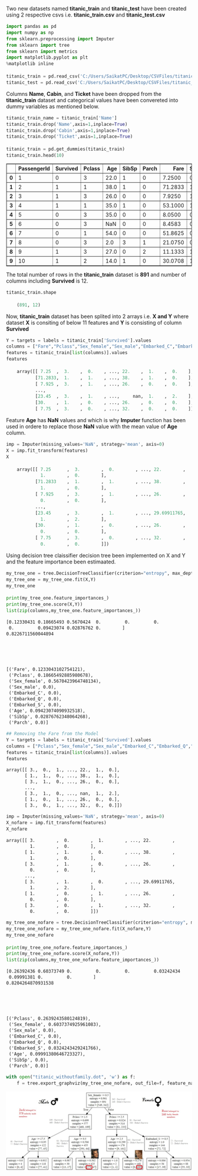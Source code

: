 
Two new datasets named **titanic_train** and **titanic_test** have been created using 2 respective csvs i.e. **titanic_train.csv** and **titanic_test.csv**


```python
import pandas as pd
import numpy as np
from sklearn.preprocessing import Imputer
from sklearn import tree
from sklearn import metrics
import matplotlib.pyplot as plt
%matplotlib inline

titanic_train = pd.read_csv('C:/Users/SaikatPC/Desktop/CSVFiles/titanic_train.csv')
titanic_test = pd.read_csv('C:/Users/SaikatPC/Desktop/CSVFiles/titanic_test.csv')
```

Columns **Name**, **Cabin**, and **Ticket** have been dropped from the **titanic_train** dataset and categorical values have been convereted into dummy variables as mentioned below.

```python
titanic_train_name = titanic_train['Name']
titanic_train.drop('Name',axis=1,inplace=True)
titanic_train.drop('Cabin',axis=1,inplace=True)
titanic_train.drop('Ticket',axis=1,inplace=True)

titanic_train = pd.get_dummies(titanic_train)
titanic_train.head(10)
```

<table border="1" class="dataframe">
  <thead>
    <tr style="text-align: right;">
      <th></th>
      <th>PassengerId</th>
      <th>Survived</th>
      <th>Pclass</th>
      <th>Age</th>
      <th>SibSp</th>
      <th>Parch</th>
      <th>Fare</th>
      <th>Sex_female</th>
      <th>Sex_male</th>
      <th>Embarked_C</th>
      <th>Embarked_Q</th>
      <th>Embarked_S</th>
    </tr>
  </thead>
  <tbody>
    <tr>
      <th>0</th>
      <td>1</td>
      <td>0</td>
      <td>3</td>
      <td>22.0</td>
      <td>1</td>
      <td>0</td>
      <td>7.2500</td>
      <td>0</td>
      <td>1</td>
      <td>0</td>
      <td>0</td>
      <td>1</td>
    </tr>
    <tr>
      <th>1</th>
      <td>2</td>
      <td>1</td>
      <td>1</td>
      <td>38.0</td>
      <td>1</td>
      <td>0</td>
      <td>71.2833</td>
      <td>1</td>
      <td>0</td>
      <td>1</td>
      <td>0</td>
      <td>0</td>
    </tr>
    <tr>
      <th>2</th>
      <td>3</td>
      <td>1</td>
      <td>3</td>
      <td>26.0</td>
      <td>0</td>
      <td>0</td>
      <td>7.9250</td>
      <td>1</td>
      <td>0</td>
      <td>0</td>
      <td>0</td>
      <td>1</td>
    </tr>
    <tr>
      <th>3</th>
      <td>4</td>
      <td>1</td>
      <td>1</td>
      <td>35.0</td>
      <td>1</td>
      <td>0</td>
      <td>53.1000</td>
      <td>1</td>
      <td>0</td>
      <td>0</td>
      <td>0</td>
      <td>1</td>
    </tr>
    <tr>
      <th>4</th>
      <td>5</td>
      <td>0</td>
      <td>3</td>
      <td>35.0</td>
      <td>0</td>
      <td>0</td>
      <td>8.0500</td>
      <td>0</td>
      <td>1</td>
      <td>0</td>
      <td>0</td>
      <td>1</td>
    </tr>
    <tr>
      <th>5</th>
      <td>6</td>
      <td>0</td>
      <td>3</td>
      <td>NaN</td>
      <td>0</td>
      <td>0</td>
      <td>8.4583</td>
      <td>0</td>
      <td>1</td>
      <td>0</td>
      <td>1</td>
      <td>0</td>
    </tr>
    <tr>
      <th>6</th>
      <td>7</td>
      <td>0</td>
      <td>1</td>
      <td>54.0</td>
      <td>0</td>
      <td>0</td>
      <td>51.8625</td>
      <td>0</td>
      <td>1</td>
      <td>0</td>
      <td>0</td>
      <td>1</td>
    </tr>
    <tr>
      <th>7</th>
      <td>8</td>
      <td>0</td>
      <td>3</td>
      <td>2.0</td>
      <td>3</td>
      <td>1</td>
      <td>21.0750</td>
      <td>0</td>
      <td>1</td>
      <td>0</td>
      <td>0</td>
      <td>1</td>
    </tr>
    <tr>
      <th>8</th>
      <td>9</td>
      <td>1</td>
      <td>3</td>
      <td>27.0</td>
      <td>0</td>
      <td>2</td>
      <td>11.1333</td>
      <td>1</td>
      <td>0</td>
      <td>0</td>
      <td>0</td>
      <td>1</td>
    </tr>
    <tr>
      <th>9</th>
      <td>10</td>
      <td>1</td>
      <td>2</td>
      <td>14.0</td>
      <td>1</td>
      <td>0</td>
      <td>30.0708</td>
      <td>1</td>
      <td>0</td>
      <td>1</td>
      <td>0</td>
      <td>0</td>
    </tr>
  </tbody>
</table>
</div>


The total number of rows in the **titanic_train** dataset is **891** and number of columns including **Survived** is 12.

```python
titanic_train.shape

    (891, 12)
```

Now, **titanic_train** dataset has been splited into 2 arrays i.e. **X and Y** where dataset **X** is consiting of below 11 features and **Y** is consisting of column **Survived**

```python
Y = targets = labels = titanic_train['Survived'].values
columns = ["Fare","Pclass","Sex_female","Sex_male","Embarked_C","Embarked_Q","Embarked_S", "Age", "SibSp", "Parch"]
features = titanic_train[list(columns)].values
features

    array([[ 7.25  ,  3.    ,  0.    , ..., 22.    ,  1.    ,  0.    ],
           [71.2833,  1.    ,  1.    , ..., 38.    ,  1.    ,  0.    ],
           [ 7.925 ,  3.    ,  1.    , ..., 26.    ,  0.    ,  0.    ],
           ...,
           [23.45  ,  3.    ,  1.    , ...,     nan,  1.    ,  2.    ],
           [30.    ,  1.    ,  0.    , ..., 26.    ,  0.    ,  0.    ],
           [ 7.75  ,  3.    ,  0.    , ..., 32.    ,  0.    ,  0.    ]])

```
Feature **Age** has **NaN** values and which is why **Imputer** function has been used in ordere to replace those **NaN** value with the mean value of **Age** column.

```python
imp = Imputer(missing_values='NaN', strategy='mean', axis=0)
X = imp.fit_transform(features)
X

    array([[ 7.25      ,  3.        ,  0.        , ..., 22.        ,
             1.        ,  0.        ],
           [71.2833    ,  1.        ,  1.        , ..., 38.        ,
             1.        ,  0.        ],
           [ 7.925     ,  3.        ,  1.        , ..., 26.        ,
             0.        ,  0.        ],
           ...,
           [23.45      ,  3.        ,  1.        , ..., 29.69911765,
             1.        ,  2.        ],
           [30.        ,  1.        ,  0.        , ..., 26.        ,
             0.        ,  0.        ],
           [ 7.75      ,  3.        ,  0.        , ..., 32.        ,
             0.        ,  0.        ]])
```
Using decision tree claissifier decision tree been implemented on X and Y and the feature importance been estimaated.

```python
my_tree_one = tree.DecisionTreeClassifier(criterion="entropy", max_depth=3)
my_tree_one = my_tree_one.fit(X,Y)
my_tree_one

print(my_tree_one.feature_importances_)
print(my_tree_one.score(X,Y))
list(zip(columns,my_tree_one.feature_importances_))
```

    [0.12330431 0.18665493 0.5670424  0.         0.         0.
     0.         0.09423074 0.02876762 0.        ]
    0.8226711560044894
    




    [('Fare', 0.1233043102754121),
     ('Pclass', 0.18665492885980678),
     ('Sex_female', 0.5670423964748134),
     ('Sex_male', 0.0),
     ('Embarked_C', 0.0),
     ('Embarked_Q', 0.0),
     ('Embarked_S', 0.0),
     ('Age', 0.09423074090932518),
     ('SibSp', 0.02876762348064268),
     ('Parch', 0.0)]




```python
## Removing the Fare from the Model
Y = targets = labels = titanic_train['Survived'].values
columns = ["Pclass","Sex_female","Sex_male","Embarked_C","Embarked_Q","Embarked_S", "Age", "SibSp", "Parch"]
features = titanic_train[list(columns)].values
features
```




    array([[ 3.,  0.,  1., ..., 22.,  1.,  0.],
           [ 1.,  1.,  0., ..., 38.,  1.,  0.],
           [ 3.,  1.,  0., ..., 26.,  0.,  0.],
           ...,
           [ 3.,  1.,  0., ..., nan,  1.,  2.],
           [ 1.,  0.,  1., ..., 26.,  0.,  0.],
           [ 3.,  0.,  1., ..., 32.,  0.,  0.]])




```python
imp = Imputer(missing_values='NaN', strategy='mean', axis=0)
X_nofare = imp.fit_transform(features)
X_nofare
```




    array([[ 3.        ,  0.        ,  1.        , ..., 22.        ,
             1.        ,  0.        ],
           [ 1.        ,  1.        ,  0.        , ..., 38.        ,
             1.        ,  0.        ],
           [ 3.        ,  1.        ,  0.        , ..., 26.        ,
             0.        ,  0.        ],
           ...,
           [ 3.        ,  1.        ,  0.        , ..., 29.69911765,
             1.        ,  2.        ],
           [ 1.        ,  0.        ,  1.        , ..., 26.        ,
             0.        ,  0.        ],
           [ 3.        ,  0.        ,  1.        , ..., 32.        ,
             0.        ,  0.        ]])




```python
my_tree_one_nofare = tree.DecisionTreeClassifier(criterion="entropy", max_depth=3)
my_tree_one_nofare = my_tree_one_nofare.fit(X_nofare,Y)
my_tree_one_nofare

print(my_tree_one_nofare.feature_importances_)
print(my_tree_one_nofare.score(X_nofare,Y))
list(zip(columns,my_tree_one_nofare.feature_importances_))
```

    [0.26392436 0.60373749 0.         0.         0.         0.03242434
     0.09991381 0.         0.        ]
    0.8204264870931538
    




    [('Pclass', 0.2639243580124819),
     ('Sex_female', 0.6037374925961083),
     ('Sex_male', 0.0),
     ('Embarked_C', 0.0),
     ('Embarked_Q', 0.0),
     ('Embarked_S', 0.0324243429241766),
     ('Age', 0.09991380646723327),
     ('SibSp', 0.0),
     ('Parch', 0.0)]




```python
with open("titanic_withoutfamily.dot", 'w') as f:
    f = tree.export_graphviz(my_tree_one_nofare, out_file=f, feature_names=columns)
```

![png](output_01.png)
